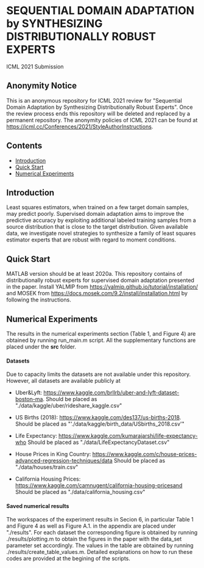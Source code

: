 # SEQUENTIAL DOMAIN ADAPTATION by SYNTHESIZING DISTRIBUTIONALLY ROBUST EXPERTS
ICML 2021 Submission

## Anonymity Notice
This is an anonymous repository for ICML 2021 review for "Sequential Domain Adaptation by Synthesizing Distributionally Robust Experts".
Once the review process ends this repository will be deleted and replaced by a permanent repository. 
The anonymity policies of ICML 2021 can be found at https://icml.cc/Conferences/2021/StyleAuthorInstructions.

## Contents
- [Introduction](#introduction)
- [Quick Start](#quick-start)
- [Numerical Experiments](#numerical-experiments)


## Introduction
Least squares estimators, when trained on a few target domain samples, may predict poorly. 
Supervised domain adaptation aims to improve the predictive accuracy by exploiting additional labeled training samples from a source distribution that is close to the target distribution. 
Given available data, we investigate novel strategies to synthesize a family of least squares estimator experts that are robust with regard to moment conditions.
    
## Quick Start
MATLAB version should be at least 2020a.
This repository contains of distributionally robust experts for supervised domain adaptation presented in the paper. 
Install YALMIP from https://yalmip.github.io/tutorial/installation/ and MOSEK from https://docs.mosek.com/9.2/install/installation.html by following the instructions.

## Numerical Experiments 
The results in the numerical experiments section (Table 1, and Figure 4) are obtained by running run_main.m script. 
All the supplementary functions are placed under the **src** folder.
#### Datasets
Due to capacity limits the datasets are not available under this repository. However, all datasets are available publicly at
- Uber&Lyft: https://www.kaggle.com/brllrb/uber-and-lyft-dataset-boston-ma.
Should be placed as "./data/kaggle/uber/rideshare_kaggle.csv"

- US Births (2018): https://www.kaggle.com/des137/us-births-2018.
Should be placed as "'./data/kaggle/birth_data/USbirths_2018.csv'"

- Life Expectancy: https://www.kaggle.com/kumarajarshi/life-expectancy-who
Should be placed as  "./data/LifeExpectancyDataset.csv"

- House Prices in King Country: https://www.kaggle.com/c/house-prices-advanced-regression-techniques/data
Should be placed as "./data/houses/train.csv"

- California Housing Prices: https://www.kaggle.com/camnugent/california-housing-pricesand
Should be placed as "./data/california_housing.csv"


#### Saved numerical results
The workspaces of the experiment results in Secion 6, in particular Table 1 and Figure 4 as well as Figure A.1. in the appendix are placed under "./results".
For each dataset the corresponding figure is obtained by running ./results/plotting.m to obtain the figures in the paper with the data_set parameter set accordingly. 
The values in the table are obtained by running ./results/create_table_values.m. Detailed explanations on how to run these codes are provided at the begining of the scripts.










